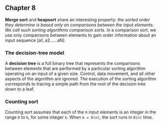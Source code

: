## Chapter 8

**Merge sort** and **heapsort** share an interesting property: _the sorted order they determine_
_is based only on comparisons between the input elements. We call such sorting_
_algorithms comparison sorts_. In a comparison sort, we use only comparisons between
elements to gain order information about an input sequence [a1, a2......aN].

### The decision-tree model

A **decision tree** is a full binary tree that represents the comparisons between elements
that are performed by a particular sorting algorithm operating on an input of a given
size. Control, data movement, and all other aspects of the algorithm are ignored.  The
execution of the sorting algorithm corresponds to tracing a simple path from the root of
the decision tree down to a leaf.

### Counting sort

Counting sort assumes that each of the n input elements is an integer in the range ```0``` to ```k```,
for some integer ```k```. When ```k = O(n)```, the sort runs in ```0(n)``` time.
